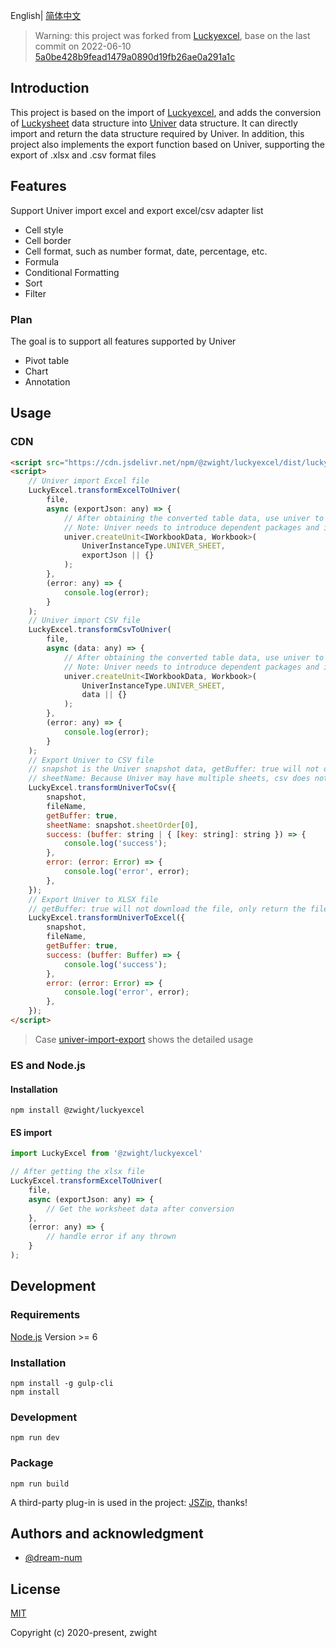 English| [简体中文](./README-zh.md)

>Warning:
this project was forked from [Luckyexcel](https://github.com/dream-num/Luckyexcel), base on the last commit on 2022-06-10 [5a0be428b9fead1479a0890d19fb26ae0a291a1c](https://github.com/dream-num/Luckyexcel/commit/5a0be428b9fead1479a0890d19fb26ae0a291a1c)

## Introduction
This project is based on the import of [Luckyexcel](https://github.com/dream-num/Luckyexcel), and adds the conversion of [Luckysheet](https://github.com/mengshukeji/Luckysheet) data structure into [Univer](https://github.com/dream-num/univer) data structure. It can directly import and return the data structure required by Univer. In addition, this project also implements the export function based on Univer, supporting the export of .xlsx and .csv format files

## Features
Support Univer import excel and export excel/csv adapter list

- Cell style
- Cell border
- Cell format, such as number format, date, percentage, etc.
- Formula
- Conditional Formatting
- Sort
- Filter

### Plan
The goal is to support all features supported by Univer

- Pivot table
- Chart
- Annotation

## Usage

### CDN
```html
<script src="https://cdn.jsdelivr.net/npm/@zwight/luckyexcel/dist/luckyexcel.umd.min.js"></script>
<script>
    // Univer import Excel file
    LuckyExcel.transformExcelToUniver(
        file,
        async (exportJson: any) => {
            // After obtaining the converted table data, use univer to initialize, or update the existing univer workbook
            // Note: Univer needs to introduce dependent packages and initialize the table container before it can be used
            univer.createUnit<IWorkbookData, Workbook>(
                UniverInstanceType.UNIVER_SHEET,
                exportJson || {}
            );
        },
        (error: any) => {
            console.log(error);
        }
    );
    // Univer import CSV file
    LuckyExcel.transformCsvToUniver(
        file,
        async (data: any) => {
            // After obtaining the converted table data, use univer to initialize, or update the existing univer workbook
            // Note: Univer needs to introduce dependent packages and initialize the table container before it can be used
            univer.createUnit<IWorkbookData, Workbook>(
                UniverInstanceType.UNIVER_SHEET,
                data || {}
            );
        },
        (error: any) => {
            console.log(error);
        }
    );
    // Export Univer to CSV file
    // snapshot is the Univer snapshot data, getBuffer: true will not download the file, only return the csv content, false will download directly
    // sheetName: Because Univer may have multiple sheets, csv does not have sheets, if sheetName has a value, only the data of the specified sheet name will be downloaded. If it is not passed, all sheets will be downloaded. The file name is ${fileName}_${sheet.name}
    LuckyExcel.transformUniverToCsv({
        snapshot,
        fileName,
        getBuffer: true,
        sheetName: snapshot.sheetOrder[0],
        success: (buffer: string | { [key: string]: string }) => {
            console.log('success');
        },
        error: (error: Error) => {
            console.log('error', error);
        },
    });
    // Export Univer to XLSX file
    // getBuffer: true will not download the file, only return the file's buffer data, false will download directly
    LuckyExcel.transformUniverToExcel({
        snapshot,
        fileName,
        getBuffer: true,
        success: (buffer: Buffer) => {
            console.log('success');
        },
        error: (error: Error) => {
            console.log('error', error);
        },
    });
</script>
```
> Case [univer-import-export](https://stackblitz.com/edit/vitejs-vite-phdnaxdt) shows the detailed usage

### ES and Node.js

#### Installation
```shell
npm install @zwight/luckyexcel
```

#### ES import
```js
import LuckyExcel from '@zwight/luckyexcel'

// After getting the xlsx file
LuckyExcel.transformExcelToUniver(
    file,
    async (exportJson: any) => {
        // Get the worksheet data after conversion
    },
    (error: any) => {
        // handle error if any thrown
    }
);
```

## Development

### Requirements
[Node.js](https://nodejs.org/en/) Version >= 6 

### Installation
```
npm install -g gulp-cli
npm install
```
### Development
```
npm run dev
```
### Package
```
npm run build
```

A third-party plug-in is used in the project: [JSZip](https://github.com/Stuk/jszip), thanks!

## Authors and acknowledgment
- [@dream-num](https://github.com/dream-num)

## License
[MIT](http://opensource.org/licenses/MIT)

Copyright (c) 2020-present, zwight
